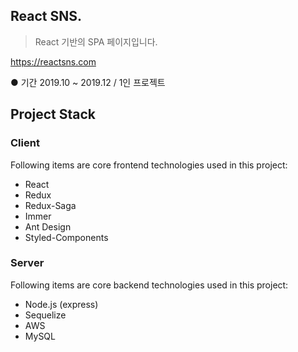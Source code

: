 ## React SNS.
> React 기반의 SPA 페이지입니다.

https://reactsns.com

●  기간 2019.10 ~ 2019.12  /  1인 프로젝트  


## Project Stack

### Client

Following items are core frontend technologies used in this project:

- React
- Redux
- Redux-Saga
- Immer
- Ant Design
- Styled-Components

### Server

Following items are core backend technologies used in this project:

- Node.js (express)
- Sequelize
- AWS
- MySQL
